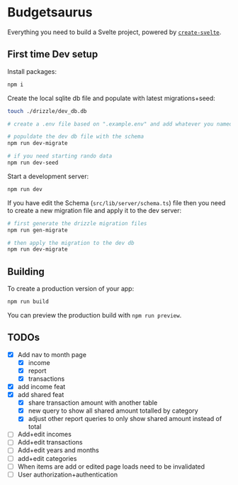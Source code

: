 # Budgetsaurus

Everything you need to build a Svelte project, powered by [`create-svelte`](https://github.com/sveltejs/kit/tree/main/packages/create-svelte).

## First time Dev setup

Install packages:
```bash
npm i
```

Create the local sqlite db file and populate with latest migrations+seed:
```bash
touch ./drizzle/dev_db.db

# create a .env file based on ".example.env" and add whatever you named your dev db in the "TURSO_URL" variable

# populdate the dev db file with the schema
npm run dev-migrate

# if you need starting rando data
npm run dev-seed
```

Start a development server:
```bash
npm run dev
```

If you have edit the Schema (`src/lib/server/schema.ts`) file then you need to create a new migration file and apply it to the dev server:
```bash
# first generate the drizzle migration files
npm run gen-migrate

# then apply the migration to the dev db
npm run dev-migrate
```

## Building

To create a production version of your app:

```bash
npm run build
```

You can preview the production build with `npm run preview`.

## TODOs

- [x] Add nav to month page
	- [x] income
	- [x] report
	- [x] transactions
- [x] add income feat
- [x] add shared feat
	- [x] share transaction amount with another table
	- [x] new query to show all shared amount totalled by category
	- [x] adjust other report queries to only show shared amount instead of total
- [ ] Add+edit incomes
- [ ] Add+edit transactions
- [ ] Add+edit years and months
- [ ] add+edit categories
- [ ] When items are add or edited page loads need to be invalidated
- [ ] User authorization+authentication